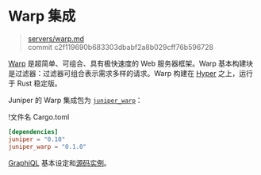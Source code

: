 # Warp 集成

> [servers/warp.md](https://github.com/graphql-rust/juniper/blob/master/docs/book/content/servers/warp.md)
> <br />
> commit c2f119690b683303dbabf2a8b029cff76b596728

[Warp] 是超简单、可组合、具有极快速度的 Web 服务器框架。Warp 基本构建块是过滤器：过滤器可组合表示需求多样的请求。Warp 构建在 [Hyper] 之上，运行于 Rust 稳定版。

Juniper 的 Warp 集成包为 [`juniper_warp`][juniper_warp]：

!文件名 Cargo.toml

```toml
[dependencies]
juniper = "0.10"
juniper_warp = "0.1.0"
```

[GraphiQL] 基本设定和[源码实例][example]。

[graphiql]: https://github.com/graphql/graphiql
[hyper]: https://hyper.rs/
[warp]: https://crates.io/crates/warp
[juniper_warp]: https://github.com/graphql-rust/juniper/tree/master/juniper_warp
[example]: https://github.com/graphql-rust/juniper/blob/master/juniper_warp/examples/warp_server.rs
